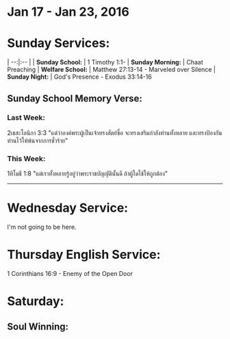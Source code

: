 # Jan 17 - Jan 23, 2016
# Sunday Services:

| --:|:-- |
| **Sunday School:**  |	1 Timothy 1:1-
| **Sunday Morning:** |	Chaat Preaching
| **Welfare School:** |	Matthew 27:13-14 - Marveled over Silence
| **Sunday Night:**   | God's Presence - Exodus 33:14-16

## Sunday School Memory Verse:
### Last Week: 
2เธสะโลนิกา 3:3 "แต่ว่าองค์พระผู้เป็นเจ้าทรงสัตย์ซื่อ จะทรงเสริมกำลังท่านทั้งหลาย และทรงป้องกันท่านไว้ให้พ้นจากการชั่วร้าย"

### This Week:
1ทิโมธี 1:8 "แต่เราทั้งหลายรู้อยู่ว่าพระราชบัญญัตินั้นดี ถ้าผู้ใดใช้ให้ถูกต้อง"

---
# Wednesday Service:
I'm not going to be here.

# Thursday English Service:
1 Corinthians 16:9 - Enemy of the Open Door

# Saturday:

## Soul Winning:
